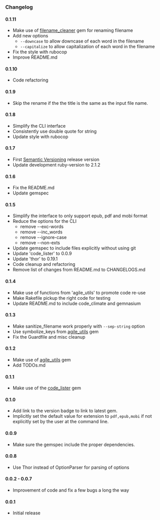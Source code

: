 ### Changelog

#### 0.1.11

- Make use of [filename_cleaner][] gem for renaming filename
- Add new options
  * `--downcase` to allow downcase of each word in the filename
  * `--capitalize` to allow capitalization of each word in the filename
- Fix the style with rubocop
- Improve README.md

#### 0.1.10

- Code refactoring

#### 0.1.9

- Skip the rename if the the title is the same as the input file name.

#### 0.1.8

- Simplify the CLI interface
- Consistently use double quote for string
- Update style with rubocop

#### 0.1.7

- First [Semantic Versioning][] release version
- Update development ruby-version to 2.1.2

#### 0.1.6

- Fix the README.md
- Update gemspec

#### 0.1.5

- Simplify the interface to only support epub, pdf and mobi format
- Reduce the options for the CLI
  * remove --exc-words
  * remove --inc_words
  * remove --ignore-case
  * remove --non-exts
- Update gemspec to include files explicitly without using git
- Update 'code_lister' to 0.0.9
- Update 'thor' to 0.19.1
- Code cleanup and refactoring
- Remove list of changes from README.md to CHANGELOGS.md

#### 0.1.4

- Make use of functions from 'agile_utils' to promote code re-use
- Make Rakefile pickup the right code for testing
- Update README.md to include code_climate and gemnasium

#### 0.1.3

- Make sanitize_filename work properly with `--sep-string` option
- Use symbolize_keys from [agile_utils][] gem
- Fix the Guardfile and misc cleanup

#### 0.1.2

- Make use of [agile_utils] gem
- Add TODOs.md

#### 0.1.1

- Make use of the [code_lister][] gem

#### 0.1.0

- Add link to the version badge to link to latest gem.
- Implicitly set the default value for extension to `pdf,epub,mobi` if
  not explicitly set by the user at the command line.

#### 0.0.9

- Make sure the gemspec include the proper dependencies.

#### 0.0.8

- Use Thor instead of OptionParser for parsing of options

#### 0.0.2 - 0.0.7

- Improvement of code and fix a few bugs a long the way

#### 0.0.1

- Initial release

[agile_utils]: https://rubygems.org/gems/agile_utils
[filename_cleaner]: https://rubygems.org/gems/filename_cleaner
[code_lister]: https://rubygems.org/gems/code_lister
[Semantic Versioning]: http://semver.org
